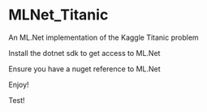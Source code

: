 # MLNet_Titanic
An ML.Net implementation of the Kaggle Titanic problem


Install the dotnet sdk to get access to ML.Net

Ensure you have a nuget reference to ML.Net

Enjoy!

Test!